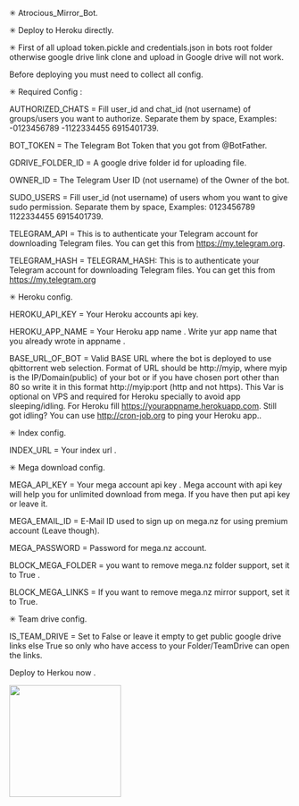 ✳ Atrocious_Mirror_Bot.

✳ Deploy to Heroku directly.

✳ First of all upload token.pickle and credentials.json in bots root folder otherwise google drive link clone and upload in Google drive will not work.

Before deploying you must need to collect all config.

✳ Required Config :

AUTHORIZED_CHATS = Fill user_id and chat_id (not username) of groups/users you want to authorize. Separate them by space, Examples: -0123456789 -1122334455 6915401739.

BOT_TOKEN = The Telegram Bot Token that you got from @BotFather.

GDRIVE_FOLDER_ID = A google drive folder id for uploading file.

OWNER_ID = The Telegram User ID (not username) of the Owner of the bot.

SUDO_USERS = Fill user_id (not username) of users whom you want to give sudo permission. Separate them by space, Examples: 0123456789 1122334455 6915401739.

TELEGRAM_API = This is to authenticate your Telegram account for downloading Telegram files. You can get this from https://my.telegram.org.

TELEGRAM_HASH = TELEGRAM_HASH: This is to authenticate your Telegram account for downloading Telegram files. You can get this from https://my.telegram.org


✳ Heroku config. 

HEROKU_API_KEY = Your Heroku accounts api key.

HEROKU_APP_NAME = Your Heroku app name . Write yur app name that you already wrote in appname .

BASE_URL_OF_BOT = Valid BASE URL where the bot is deployed to use qbittorrent web selection. Format of URL should be http://myip, where myip is the IP/Domain(public) of your bot or if you have chosen port other than 80 so write it in this format http://myip:port (http and not https). This Var is optional on VPS and required for Heroku specially to avoid app sleeping/idling. For Heroku fill https://yourappname.herokuapp.com. Still got idling? You can use http://cron-job.org to ping your Heroku app..


✳ Index config. 

INDEX_URL = Your index url .


✳ Mega download config.

MEGA_API_KEY = Your mega account api key . Mega account with api key will help you for unlimited download from mega. If you have then put api key or leave it.

MEGA_EMAIL_ID = E-Mail ID used to sign up on mega.nz for using premium account (Leave though).

MEGA_PASSWORD = Password for mega.nz account. 

BLOCK_MEGA_FOLDER = you want to remove mega.nz folder support, set it to True .

BLOCK_MEGA_LINKS = If you want to remove mega.nz mirror support, set it to True.

✳ Team drive config. 

IS_TEAM_DRIVE = Set to False or leave it empty to get public google drive links else True so only who have access to your Folder/TeamDrive can open the links. 

Deploy to Herkou now . 
<p><a href="https://heroku.com/deploy"> <img src="https://img.shields.io/badge/Deploy%20To%20Heroku-blueviolet?style=for-the-badge&logo=heroku" width="200""/></a></p>
